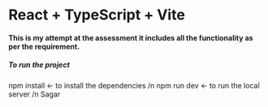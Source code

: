 # React + TypeScript + Vite

#### This is my attempt at the assessment it includes all the functionality as per the requirement.
##### To run the project
npm install <- to install the dependencies /n
npm run dev <- to run the local server /n
Sagar

